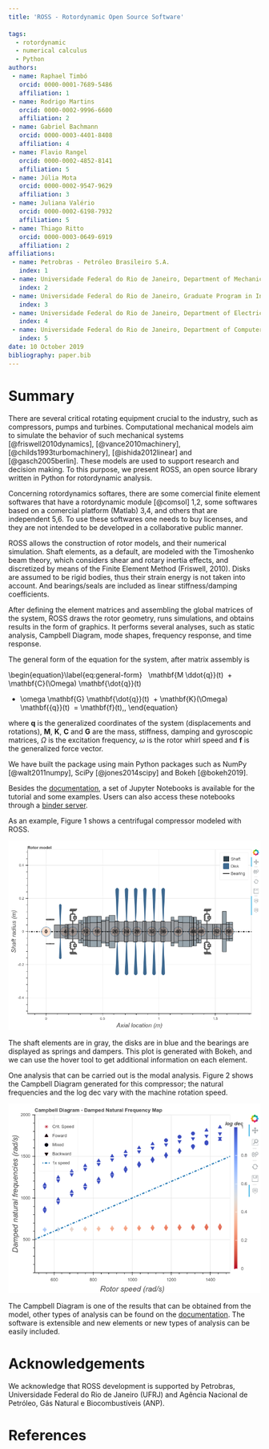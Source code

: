 ```yaml
---
title: 'ROSS - Rotordynamic Open Source Software'

tags:
  - rotordynamic
  - numerical calculus
  - Python
authors:
 - name: Raphael Timbó
   orcid: 0000-0001-7689-5486
   affiliation: 1
 - name: Rodrigo Martins
   orcid: 0000-0002-9996-6600
   affiliation: 2
 - name: Gabriel Bachmann
   orcid: 0000-0003-4401-8408
   affiliation: 4
 - name: Flavio Rangel
   orcid: 0000-0002-4852-8141
   affiliation: 5
 - name: Júlia Mota
   orcid: 0000-0002-9547-9629
   affiliation: 3   
 - name: Juliana Valério
   orcid: 0000-0002-6198-7932
   affiliation: 5
 - name: Thiago Ritto
   orcid: 0000-0003-0649-6919
   affiliation: 2
affiliations:
 - name: Petrobras - Petróleo Brasileiro S.A.
   index: 1
 - name: Universidade Federal do Rio de Janeiro, Department of Mechanical Engineering, Rio de Janeiro, Brazil
   index: 2
 - name: Universidade Federal do Rio de Janeiro, Graduate Program in Informatics, Rio de Janeiro, Brazil
   index: 3
 - name: Universidade Federal do Rio de Janeiro, Department of Electrical Engineering, Rio de Janeiro, Brazil
   index: 4
 - name: Universidade Federal do Rio de Janeiro, Department of Computer Science, Rio de Janeiro, Brazil
   index: 5
date: 10 October 2019
bibliography: paper.bib
---
```


# Summary

There are several critical rotating equipment crucial to the industry, such as compressors, 
pumps and turbines.
Computational mechanical models aim to simulate the behavior of such mechanical
systems [@friswell2010dynamics], [@vance2010machinery], [@childs1993turbomachinery], [@ishida2012linear] and
[@gasch2005berlin]. These models are used to support research and decision making. To this purpose, we present ROSS, 
an open source library written in Python for rotordynamic analysis.

Concerning rotordynamics softares, there are some comercial finite element softwares that have a rotordynamic 
module [@comsol] 1,2, some softwares based on a comercial platform (Matlab) 3,4, and others that are independent 5,6. 
To use these softwares one needs to buy licenses, and they are not intended to be developed in a collaborative public 
manner.

ROSS allows the construction of rotor models, and their numerical simulation. 
Shaft elements, as a default, are modeled with the Timoshenko beam theory, which considers shear and rotary inertia 
effects, and discretized by means of the Finite Element Method (Friswell, 2010). Disks are assumed to be rigid bodies, 
thus their strain energy is not taken into account. And bearings/seals are included as linear stiffness/damping 
coefficients.

After defining the element matrices and assembling the global matrices of the system, ROSS draws the rotor geometry, 
runs simulations, and obtains results in the form of graphics. It performs several analyses, such as static analysis, 
Campbell Diagram, mode shapes, frequency response, and time response.

The general form of the equation for the system, after matrix assembly is

\begin{equation}\label{eq:general-form}
   \mathbf{M \ddot{q}}(t)
  + \mathbf{C}(\Omega) \mathbf{\dot{q}}(t)
  + \omega \mathbf{G} \mathbf{\dot{q}}(t)
  + \mathbf{K}(\Omega) \mathbf{{q}}(t)
  = \mathbf{f}(t)\,,
\end{equation}

where $\textbf{q}$ is the generalized coordinates of the system (displacements and rotations), 
$\mathbf{M}$, $\mathbf{K}$, $\mathbf{C}$ and $\mathbf{G}$ are the mass, stiffness, damping and gyroscopic 
matrices, $\Omega$ is the excitation frequency, $\omega$ is the rotor whirl speed and $\mathbf{f}$ is the generalized 
force vector.

We have built the package using main Python packages such as NumPy [@walt2011numpy], SciPy [@jones2014scipy] 
and Bokeh [@bokeh2019].

Besides the [documentation](https://ross-rotordynamics.github.io/ross-website/), a set of Jupyter Notebooks 
is available for the tutorial and some examples. Users can also access these notebooks through a [binder server](https://mybinder.org/v2/gh/ross-rotordynamics/ross/master).

As an example, Figure 1 shows a centrifugal compressor modeled with ROSS. 

![Centrifugal Compressor modeled with ROSS.](rotor_plot.png)

The shaft elements are in gray, 
the disks are in blue and the bearings are displayed as springs and dampers. This plot is generated with Bokeh, 
and we can use the hover tool to get additional information on each element.

One analysis that can be carried out is the modal analysis. Figure 2 shows the Campbell Diagram generated for this 
compressor; the natural frequencies and the log dec vary with the machine rotation speed.

![Campbell Diagram for the Centrifugal Compressor.](campbell.png)

The Campbell Diagram is one of the results that can be obtained from the model, other types of analysis can be found 
on the [documentation](https://ross-rotordynamics.github.io/ross-website/). The software is extensible and new elements 
or new types of analysis can be easily included.

# Acknowledgements
We acknowledge that ROSS development is supported by Petrobras, Universidade Federal do Rio de Janeiro (UFRJ) and 
Agência Nacional de Petróleo, Gás Natural e Biocombustíveis (ANP).

# References